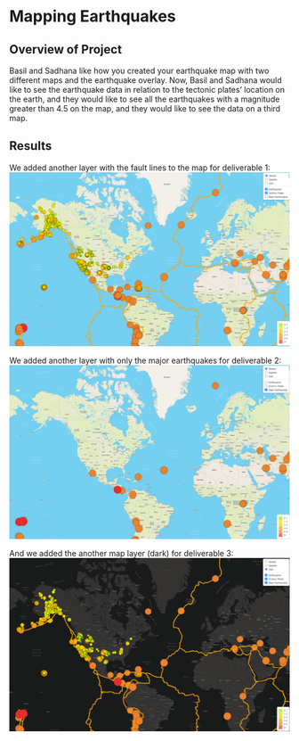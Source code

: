 # Mapping Earthquakes

## Overview of Project

Basil and Sadhana like how you created your earthquake map with two different maps and the earthquake overlay. Now, Basil and Sadhana would like to see the earthquake data in relation to the tectonic plates’ location on the earth, and they would like to see all the earthquakes with a magnitude greater than 4.5 on the map, and they would like to see the data on a third map.

## Results

We added another layer with the fault lines to the map for deliverable 1:
![Deliverable 1](Earthquake_Challenge/static/images/d1.png)

We added another layer with only the major earthquakes for deliverable 2:
![Deliverable 2](Earthquake_Challenge/static/images/d2.png)

And we added the another map layer (dark) for deliverable 3:
![Deliverable 3](Earthquake_Challenge/static/images/d3.png)
